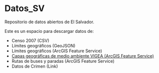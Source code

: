# Datos_SV

Repositorio de datos abiertos de El Salvador.

Este es un espacio para descargar datos de: 
* Censo 2007 (CSV)
* Límites geográficos (GeoJSON)
* Límites geográficos (ArcGIS Feature Service)
* [Capas geográficas de medio ambiente VIGEA (ArcGIS Feature Service)](http://mapas.marn.gob.sv/arcgis/rest/services/VIGEA/VIGEALayers/MapServer)
* Rutas de buses y paradas (ArcGIS Feature Service)
* Datos de Crimen (Link)


